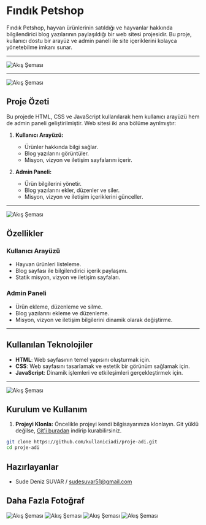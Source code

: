 # Fındık Petshop

Fındık Petshop, hayvan ürünlerinin satıldığı ve hayvanlar hakkında bilgilendirici blog yazılarının paylaşıldığı bir web sitesi projesidir. Bu proje, kullanıcı dostu bir arayüz ve admin paneli ile site içeriklerini kolayca yönetebilme imkanı sunar.

---
![Akış Şeması](https://github.com/sudesuvar/pet-shop/blob/main/img/1.png)

---
![Akış Şeması](https://github.com/sudesuvar/pet-shop/blob/main/img/4.png)

## Proje Özeti

Bu projede HTML, CSS ve JavaScript kullanılarak hem kullanıcı arayüzü hem de admin paneli geliştirilmiştir. Web sitesi iki ana bölüme ayrılmıştır:

1. **Kullanıcı Arayüzü:**  
   - Ürünler hakkında bilgi sağlar.  
   - Blog yazılarını görüntüler.  
   - Misyon, vizyon ve iletişim sayfalarını içerir.

2. **Admin Paneli:**  
   - Ürün bilgilerini yönetir.  
   - Blog yazılarını ekler, düzenler ve siler.  
   - Misyon, vizyon ve iletişim içeriklerini günceller.

---
![Akış Şeması](https://github.com/sudesuvar/pet-shop/blob/main/img/2.png)

## Özellikler

### Kullanıcı Arayüzü
- Hayvan ürünleri listeleme.
- Blog sayfası ile bilgilendirici içerik paylaşımı.
- Statik misyon, vizyon ve iletişim sayfaları.

### Admin Paneli
- Ürün ekleme, düzenleme ve silme.
- Blog yazılarını ekleme ve düzenleme.
- Misyon, vizyon ve iletişim bilgilerini dinamik olarak değiştirme.

---

## Kullanılan Teknolojiler
- **HTML**: Web sayfasının temel yapısını oluşturmak için.  
- **CSS**: Web sayfasını tasarlamak ve estetik bir görünüm sağlamak için.  
- **JavaScript**: Dinamik işlemleri ve etkileşimleri gerçekleştirmek için.  

---
![Akış Şeması](https://github.com/sudesuvar/pet-shop/blob/main/img/3.png)

## Kurulum ve Kullanım

1. **Projeyi Klonla:**
Öncelikle projeyi kendi bilgisayarınıza klonlayın. Git yüklü değilse, [Git'i buradan](https://git-scm.com/) indirip kurabilirsiniz.
```bash
git clone https://github.com/kullaniciadi/proje-adi.git
cd proje-adi
```
## Hazırlayanlar
- Sude Deniz SUVAR / sudesuvar51@gmail.com

## Daha Fazla Fotoğraf
![Akış Şeması](https://github.com/sudesuvar/pet-shop/blob/main/img/5.png)
![Akış Şeması](https://github.com/sudesuvar/pet-shop/blob/main/img/6.png)
![Akış Şeması](https://github.com/sudesuvar/pet-shop/blob/main/img/7.png)
![Akış Şeması](https://github.com/sudesuvar/pet-shop/blob/main/img/8.png)





